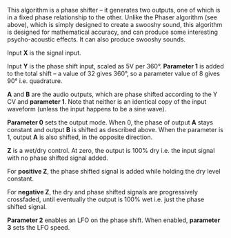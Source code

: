 This algorithm is a phase shifter – it generates two outputs, one of which is in a fixed phase
relationship to the other. Unlike the Phaser algorithm (see above), which is simply designed to
create a swooshy sound, this algorithm is designed for mathematical accuracy, and can produce
some interesting psycho-acoustic effects. It can also produce swooshy sounds.

Input **X** is the signal input.

Input **Y** is the phase shift input, scaled as 5V per 360°. **Parameter 1** is added to the total shift – a
value of 32 gives 360°, so a parameter value of 8 gives 90° i.e. quadrature.

**A** and **B** are the audio outputs, which are phase shifted according to the Y CV and **parameter 1**.
Note that neither is an identical copy of the input waveform (unless the input happens to be a sine
wave).

**Parameter 0** sets the output mode. When 0, the phase of output **A** stays constant and output **B** is
shifted as described above. When the parameter is 1, output **A** is also shifted, in the opposite
direction.

**Z** is a wet/dry control. At zero, the output is 100% dry i.e. the input signal with no phase shifted
signal added.

For **positive Z**, the phase shifted signal is added while holding the dry level constant.

For **negative Z**, the dry and phase shifted signals are progressively crossfaded, until eventually the
output is 100% wet i.e. just the phase shifted signal.

**Parameter 2** enables an LFO on the phase shift. When enabled, **parameter 3** sets the LFO speed.
